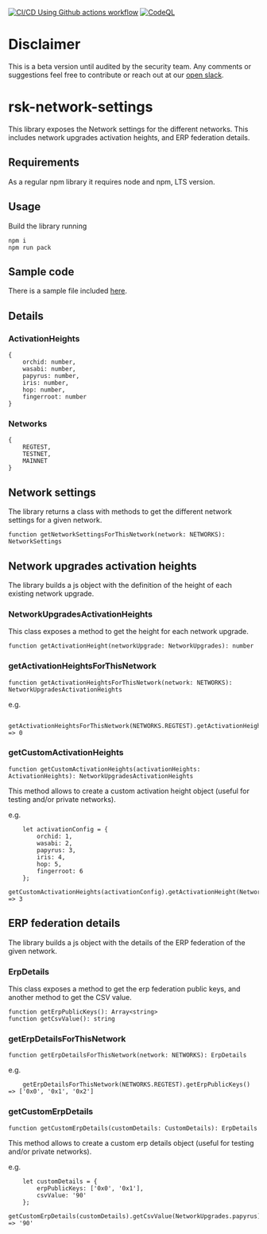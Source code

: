 [![CI/CD Using Github actions workflow](https://github.com/rsksmart/rsk-network-settings/actions/workflows/workflow.yml/badge.svg)](https://github.com/rsksmart/rsk-network-settings/actions/workflows/workflow.yml)
[![CodeQL](https://github.com/rsksmart/rsk-network-settings/workflows/CodeQL/badge.svg)](https://github.com/rsksmart/rsk-network-settings/actions?query=workflow%3ACodeQL)

# Disclaimer

This is a beta version until audited by the security team. Any comments or suggestions feel free to contribute or reach out at our [open slack](https://developers.rsk.co/slack).

# rsk-network-settings

This library exposes the Network settings for the different networks. This includes network upgrades activation heights, and ERP federation details.

## Requirements

As a regular npm library it requires node and npm, LTS version.

## Usage

Build the library running
```
npm i
npm run pack
```

## Sample code

There is a sample file included [here](samples/sample.ts).

## Details

### ActivationHeights

```
{
    orchid: number,
    wasabi: number,
    papyrus: number,
    iris: number,
    hop: number,
    fingerroot: number
}
```

### Networks

```
{
    REGTEST,
    TESTNET,
    MAINNET
}
```

## Network settings

The library returns a class with methods to get the different network settings for a given network.

```
function getNetworkSettingsForThisNetwork(network: NETWORKS): NetworkSettings
```

## Network upgrades activation heights

The library builds a js object with the definition of the height of each existing network upgrade.


### NetworkUpgradesActivationHeights

This class exposes a method to get the height for each network upgrade.
```
function getActivationHeight(networkUpgrade: NetworkUpgrades): number
```

### getActivationHeightsForThisNetwork

```
function getActivationHeightsForThisNetwork(network: NETWORKS): NetworkUpgradesActivationHeights
```

e.g.
```
    getActivationHeightsForThisNetwork(NETWORKS.REGTEST).getActivationHeight(NetworkUpgrades.orchid) => 0
```

### getCustomActivationHeights

```
function getCustomActivationHeights(activationHeights: ActivationHeights): NetworkUpgradesActivationHeights
```

This method allows to create a custom activation height object (useful for testing and/or private networks).

e.g.
```
    let activationConfig = {
        orchid: 1,
        wasabi: 2,
        papyrus: 3,
        iris: 4,
        hop: 5,
        fingerroot: 6
    };
    getCustomActivationHeights(activationConfig).getActivationHeight(NetworkUpgrades.papyrus) => 3
```

## ERP federation details

The library builds a js object with the details of the ERP federation of the given network.

### ErpDetails

This class exposes a method to get the erp federation public keys, and another method to get the CSV value.
```
function getErpPublicKeys(): Array<string>
function getCsvValue(): string
```

### getErpDetailsForThisNetwork

```
function getErpDetailsForThisNetwork(network: NETWORKS): ErpDetails
```

e.g.
```
    getErpDetailsForThisNetwork(NETWORKS.REGTEST).getErpPublicKeys() => ['0x0', '0x1', '0x2']
```

### getCustomErpDetails

```
function getCustomErpDetails(customDetails: CustomDetails): ErpDetails
```

This method allows to create a custom erp details object (useful for testing and/or private networks).

e.g.
```
    let customDetails = {
        erpPublicKeys: ['0x0', '0x1'],
        csvValue: '90'
    };
    getCustomErpDetails(customDetails).getCsvValue(NetworkUpgrades.papyrus) => '90'
```

